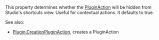 This property determines whether the [PluginAction](https://create.roblox.com/docs/reference/engine/classes/PluginAction) will be hidden from
Studio's shortcuts view. Useful for contextual actions. It defaults to
true.

See also:

- [Plugin.CreationPluginAction](https://create.roblox.com/docs/reference/engine/classes/Plugin#CreationPluginAction), creates a PluginAction